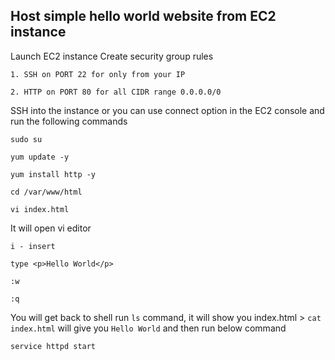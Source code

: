 Host simple hello world website from EC2 instance
---
Launch EC2 instance
Create security group rules

    1. SSH on PORT 22 for only from your IP
 
    2. HTTP on PORT 80 for all CIDR range 0.0.0.0/0

SSH into the instance or you can use connect option in the EC2 console and run the following commands
 
    sudo su

    yum update -y

    yum install http -y

    cd /var/www/html
    
    vi index.html

It will open vi editor
 
    i - insert
 
    type <p>Hello World</p>

    :w

    :q

You will get back to shell
run `ls` command, it will show you index.html > `cat index.html` will give you `Hello World` and then run below command
    
    service httpd start